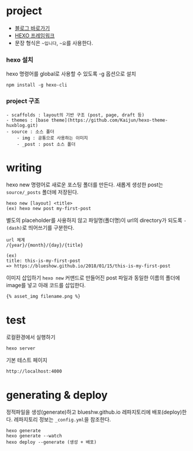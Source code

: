 
# project
* [블로그 바로가기](https://blueshw.github.io)
* [HEXO 프레임워크](https://hexo.io/ko/)
* 문장 형식은 `~입니다`, `~요`를 사용한다.

### hexo 설치
hexo 명령어를 global로 사용할 수 있도록 -g 옵션으로 설치
```
npm install -g hexo-cli
```

### project 구조
~~~
- scaffolds : layout의 기반 구조 (post, page, draft 등)
- themes : [base theme](https://github.com/Kaijun/hexo-theme-huxblog.git)
- source : 소스 폴더
    - img : 공통으로 사용하는 이미지
    - _post : post 소스 폴더
~~~

# writing
hexo new 명령어로 새로운 포스팅 폴더를 만든다.
새롭게 생성한 post는 `source/_posts` 폴더에 저장된다.
```
hexo new [layout] <title>
(ex) hexo new post my-first-post
```

별도의 placeholder를 사용하지 않고 파일명(폴더명)이 url의 directory가 되도록 `-(dash)`로 띄어쓰기를 구분한다.
```
url 체계
/{year}/{month}/{day}/{title}

(ex)
title: this-is-my-first-post
=> https://blueshow.github.io/2018/01/15/this-is-my-first-post
```

이미지 삽입하기
`hexo new` 커맨드로 만들어진 post 파일과 동일한 이름의 폴더에 image를 넣고 아래 코드를 삽입한다.
```
{% asset_img filename.png %}
```

# test
로컬환경에서 실행하기
```
hexo server
```

기본 테스트 페이지
```
http://localhost:4000
```

# generating & deploy
정적파일을 생성(generate)하고 blueshw.github.io 레파지토리에 배포(deploy)한다.
레파지토리 정보는 `_config.yml`을 참조한다.
```
hexo generate
hexo generate --watch
hexo deploy --generate (생성 + 배포)
```
